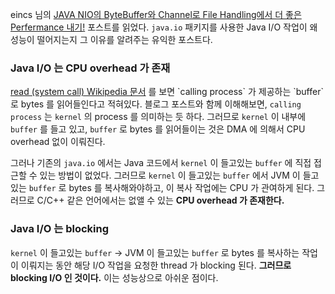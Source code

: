 eincs 님의 [JAVA NIO의 ByteBuffer와 Channel로 File Handling에서 더 좋은 Perfermance 내기!](http://eincs.com/2009/08/java-nio-bytebuffer-channel-file/) 포스트를 읽었다. `java.io` 패키지를 사용한 Java I/O 작업이 왜 성능이 떨어지는지 그 이유를 알려주는 유익한 포스트다.

### Java I/O 는 CPU overhead 가 존재

[read (system call) Wikipedia 문서](https://en.wikipedia.org/wiki/Read_(system_call)) 를 보면 `calling process` 가 제공하는 `buffer` 로 bytes 를 읽어들인다고 적혀있다. 블로그 포스트와 함께 이해해보면, `calling process` 는 `kernel` 의 process 를 의미하는 듯 하다. 그러므로 `kernel` 이 내부에 `buffer` 를 들고 있고, `buffer` 로 bytes 를 읽어들이는 것은 DMA 에 의해서 CPU overhead 없이 이뤄진다.

그러나 기존의 `java.io` 에서는 Java 코드에서 `kernel` 이 들고있는 `buffer` 에 직접 접근할 수 있는 방법이 없었다. 그러므로 `kernel` 이 들고있는 `buffer` 에서 JVM 이 들고있는 `buffer` 로 bytes 를 복사해와야하고, 이 복사 작업에는 CPU 가 관여하게 된다. 그러므로 C/C++ 같은 언어에서는 없앨 수 있는 **CPU overhead 가 존재한다.**

### Java I/O 는 blocking

`kernel` 이 들고있는 `buffer` -> JVM 이 들고있는 `buffer` 로 bytes 를 복사하는 작업이 이뤄지는 동안 해당 I/O 작업을 요청한 thread 가 blocking 된다. **그러므로 blocking I/O 인 것이다.** 이는 성능상으로 아쉬운 점이다. 
